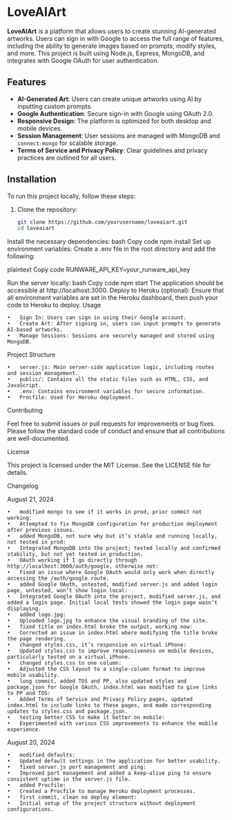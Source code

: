# LoveAIArt

**LoveAIArt** is a platform that allows users to create stunning AI-generated artworks. Users can sign in with Google to access the full range of features, including the ability to generate images based on prompts, modify styles, and more. This project is built using Node.js, Express, MongoDB, and integrates with Google OAuth for user authentication.

## Features

- **AI-Generated Art**: Users can create unique artworks using AI by inputting custom prompts.
- **Google Authentication**: Secure sign-in with Google using OAuth 2.0.
- **Responsive Design**: The platform is optimized for both desktop and mobile devices.
- **Session Management**: User sessions are managed with MongoDB and `connect-mongo` for scalable storage.
- **Terms of Service and Privacy Policy**: Clear guidelines and privacy practices are outlined for all users.

## Installation

To run this project locally, follow these steps:

1. Clone the repository:

   ```bash
   git clone https://github.com/yourusername/loveaiart.git
   cd loveaiart
Install the necessary dependencies:
bash
Copy code
npm install
Set up environment variables:
Create a .env file in the root directory and add the following:

plaintext
Copy code
RUNWARE_API_KEY=your_runware_api_key

Run the server locally:
bash
Copy code
npm start
The application should be accessible at http://localhost:3000.
Deploy to Heroku (optional):
Ensure that all environment variables are set in the Heroku dashboard, then push your code to Heroku to deploy.
Usage

	•	Sign In: Users can sign in using their Google account.
	•	Create Art: After signing in, users can input prompts to generate AI-based artworks.
	•	Manage Sessions: Sessions are securely managed and stored using MongoDB.

Project Structure

	•	server.js: Main server-side application logic, including routes and session management.
	•	public/: Contains all the static files such as HTML, CSS, and JavaScript.
	•	.env: Contains environment variables for secure information.
	•	Procfile: Used for Heroku deployment.

Contributing

Feel free to submit issues or pull requests for improvements or bug fixes. Please follow the standard code of conduct and ensure that all contributions are well-documented.

License

This project is licensed under the MIT License. See the LICENSE file for details.

Changelog

August 21, 2024

	•	modified mongo to see if it works in prod, prior commit not working:
	•	Attempted to fix MongoDB configuration for production deployment after previous issues.
	•	added MongoDB, not sure why but it’s stable and running locally, not tested in prod:
	•	Integrated MongoDB into the project; tested locally and confirmed stability, but not yet tested in production.
	•	OAuth working if I go directly through http://localhost:3000/auth/google, otherwise not:
	•	Fixed an issue where Google OAuth would only work when directly accessing the /auth/google route.
	•	added Google OAuth, untested, modified server.js and added login page, untested, won’t show login local:
	•	Integrated Google OAuth into the project, modified server.js, and added a login page. Initial local tests showed the login page wasn’t displaying.
	•	added logo.jpg:
	•	Uploaded logo.jpg to enhance the visual branding of the site.
	•	fixed title on index.html broke the output, working now:
	•	Corrected an issue in index.html where modifying the title broke the page rendering.
	•	changed styles.css, it’s responsive on virtual iPhone:
	•	Updated styles.css to improve responsiveness on mobile devices, particularly tested on a virtual iPhone.
	•	changed styles.css to one column:
	•	Adjusted the CSS layout to a single-column format to improve mobile usability.
	•	long commit, added TOS and PP, also updated styles and package.json for Google OAuth, index.html was modified to give links to PP and TOS:
	•	Added Terms of Service and Privacy Policy pages, updated index.html to include links to these pages, and made corresponding updates to styles.css and package.json.
	•	testing better CSS to make it better on mobile:
	•	Experimented with various CSS improvements to enhance the mobile experience.

August 20, 2024

	•	modified defaults:
	•	Updated default settings in the application for better usability.
	•	fixed server.js port management and ping:
	•	Improved port management and added a keep-alive ping to ensure consistent uptime in the server.js file.
	•	added Procfile:
	•	Created a Procfile to manage Heroku deployment processes.
	•	first commit, clean no deploy element:
	•	Initial setup of the project structure without deployment configurations.